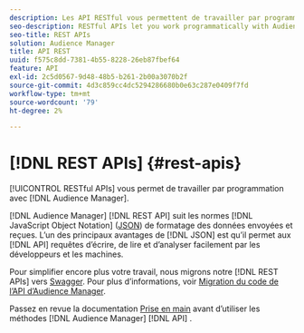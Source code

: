 ```yaml
---
description: Les API RESTful vous permettent de travailler par programmation avec l’Audience Manager.
seo-description: RESTful APIs let you work programmatically with Audience Manager.
seo-title: REST APIs
solution: Audience Manager
title: API REST
uuid: f575c8dd-7381-4b55-8228-26eb87fbef64
feature: API
exl-id: 2c5d0567-9d48-48b5-b261-2b00a3070b2f
source-git-commit: 4d3c859cc4dc5294286680b0e63c287e0409f7fd
workflow-type: tm+mt
source-wordcount: '79'
ht-degree: 2%

---
```


# [!DNL REST APIs] {#rest-apis}

[!UICONTROL RESTful APIs] vous permet de travailler par programmation avec [!DNL Audience Manager].

[!DNL Audience Manager] [!DNL REST API] suit les normes [!DNL JavaScript Object Notation] ([JSON](https://www.json.org/)) de formatage des données envoyées et reçues. L’un des principaux avantages de [!DNL JSON] est qu’il permet aux [!DNL API] requêtes d’écrire, de lire et d’analyser facilement par les développeurs et les machines.

Pour simplifier encore plus votre travail, nous migrons notre [!DNL REST APIs] vers [Swagger](https://swagger.io/solutions/api-documentation/). Pour plus d’informations, voir [Migration du code de l’API d’Audience Manager](/help/using/api/api-swagger-migration.md).

Passez en revue la documentation [Prise en main](../../api/rest-api-main/aam-api-getting-started.md#getting-started-with-rest-apis) avant d’utiliser les méthodes [!DNL Audience Manager] [!DNL API] .
